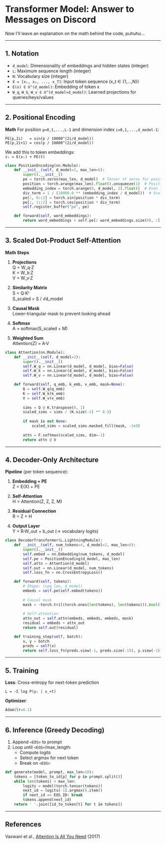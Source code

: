 # Transformer Model: Answer to Messages on Discord

Now I'll leave an explanation on the math behind the code, puhuhu...

---

## 1. Notation

- `d_model`: Dimensionality of embeddings and hidden states (integer)
- `L`: Maximum sequence length (integer)
- `N`: Vocabulary size (integer)
- `X = [x₁, x₂, ..., x_T]`: Input token sequence (x_t ∈ {1,...,N})
- `E(x) ∈ ℝ^(d_model)`: Embedding of token x
- `W_q`, `W_k`, `W_v ∈ ℝ^(d_model×d_model)`: Learned projections for queries/keys/values

---

## 2. Positional Encoding

**Math** For position `p=0,1,...,L-1` and dimension index `i=0,1,...,d_model-1`:

```
PE(p,2i)   = sin(p / 10000^(2i/d_model))
PE(p,2i+1) = cos(p / 10000^(2i/d_model))
```

We add this to token embeddings:  
`zₜ = E(xₜ) + PE(t)`

```python
class PositionEncoding(nn.Module):
    def __init__(self, d_model=2, max_len=6):
        super().__init__()
        pe = torch.zeros(max_len, d_model)  # Tensor of zeros for position encodings
        position = torch.arange(max_len).float().unsqueeze(1)  # Positions [0..L-1]
        embedding_index = torch.arange(0, d_model, 2).float()  # Even indices
        div_term = 1 / (10000.0 ** (embedding_index / d_model))  # Scale term
        pe[:, 0::2] = torch.sin(position * div_term)
        pe[:, 1::2] = torch.cos(position * div_term)
        self.register_buffer("pe", pe)

    def forward(self, word_embeddings):
        return word_embeddings + self.pe[: word_embeddings.size(0), :]
```
---

## 3. Scaled Dot-Product Self-Attention

**Math Steps**

1. **Projections**  
   Q = W_q·Z  
   K = W_k·Z  
   V = W_v·Z

2. **Similarity Matrix**  
   S = Q·Kᵀ  
   S_scaled = S / √d_model

3. **Causal Mask**  
   Lower-triangular mask to prevent looking ahead

4. **Softmax**  
   A = softmax(S_scaled + M)

5. **Weighted Sum**  
   Attention(Z) = A·V

```python
class Attention(nn.Module):
    def __init__(self, d_model=2):
        super().__init__()
        self.W_q = nn.Linear(d_model, d_model, bias=False)
        self.W_k = nn.Linear(d_model, d_model, bias=False)
        self.W_v = nn.Linear(d_model, d_model, bias=False)

    def forward(self, q_emb, k_emb, v_emb, mask=None):
        Q = self.W_q(q_emb)
        K = self.W_k(k_emb)
        V = self.W_v(v_emb)
        
        sims = Q @ K.transpose(0, 1)
        scaled_sims = sims / (K.size(-1) ** 0.5)
        
        if mask is not None:
            scaled_sims = scaled_sims.masked_fill(mask, -1e9)
            
        attn = F.softmax(scaled_sims, dim=-1)
        return attn @ V
```

---

## 4. Decoder-Only Architecture

**Pipeline** (per token sequence):

1. **Embedding + PE**  
   Z = E(X) + PE

2. **Self-Attention**  
   H = Attention(Z, Z, Z, M)

3. **Residual Connection**  
   R = Z + H

4. **Output Layer**  
   Y = R·W_out + b_out  (→ vocabulary logits)

```python
class DecoderTransformer(L.LightningModule):
    def __init__(self, num_tokens=4, d_model=2, max_len=6):
        super().__init__()
        self.embed = nn.Embedding(num_tokens, d_model)
        self.pe = PositionEncoding(d_model, max_len)
        self.attn = Attention(d_model)
        self.out = nn.Linear(d_model, num_tokens)
        self.loss_fn = nn.CrossEntropyLoss()

    def forward(self, tokens):
        # Shape: (seq_len, d_model)
        embeds = self.pe(self.embed(tokens))
        
        # Causal mask
        mask = ~torch.tril(torch.ones(len(tokens), len(tokens))).bool()
        
        # Self-attention
        attn_out = self.attn(embeds, embeds, embeds, mask)
        residual = embeds + attn_out
        return self.out(residual)

    def training_step(self, batch):
        x, y = batch
        preds = self(x)
        return self.loss_fn(preds.view(-1, preds.size(-1)), y.view(-1))
```

---

## 5. Training

**Loss**: Cross-entropy for next-token prediction  
```
L = -Σ log P(yₜ | x_<t)
```

**Optimizer**:  
```python
Adam(lr=0.1)
```

---

## 6. Inference (Greedy Decoding)

1. Append `<EOS>` to prompt
2. Loop until `<EOS>`/max_length:
   - Compute logits
   - Select argmax for next token
   - Break on `<EOS>`

```python
def generate(model, prompt, max_len=10):
    tokens = [token_to_id[p] for p in prompt.split()]
    while len(tokens) < max_len:
        logits = model(torch.tensor(tokens))
        next_id = logits[-1].argmax().item()
        if next_id == EOS_ID: break
        tokens.append(next_id)
    return ' '.join([id_to_token[t] for t in tokens])
```
---

## References

Vaswani et al., [Attention Is All You Need](https://arxiv.org/abs/1706.03762) (2017)
